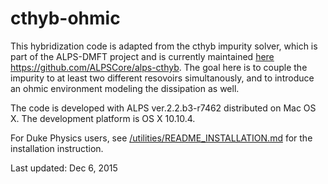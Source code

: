 # cthyb-ohmic

This hybridization code is adapted from the cthyb impurity solver, which is part of the ALPS-DMFT
project and is currently maintained [here](https://github.com/ALPSCore/alps-cthyb) https://github.com/ALPSCore/alps-cthyb. 
The goal here is to couple the impurity to at least two different resovoirs simultanously,
and to introduce an ohmic environment modeling the dissipation as well.

The code is developed with ALPS ver.2.2.b3-r7462 distributed on Mac OS X. The development platform
is OS X 10.10.4. 

For Duke Physics users, see [/utilities/README_INSTALLATION.md](/utilities/README_INSTALLATION.md) for the installation instruction. 

Last updated: Dec 6, 2015

